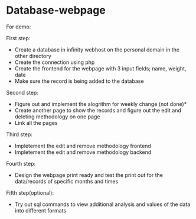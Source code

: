 # Database-webpage
For demo:

First step:
- Create a database in infinity webhost on the personal domain in the other directory
- Create the connection using php
- Create the frontend for the webpage with 3 input fields; name, weight, date
- Make sure the record is being added to the database

Second step:
- Figure out and implement the alogrithm for weekly change (not done)*
- Create another page to show the records and figure out the edit and deleting methodology on one page
- Link all the pages

Third step:
- Impletement the edit and remove methodology frontend
- Impletement the edit and remove methodology backend

Fourth step:
- Design the webpage print ready and test the print out for the data/records of specific months and times

Fifth step(optional):
- Try out sql commands to view additional analysis and values of the data into different formats
